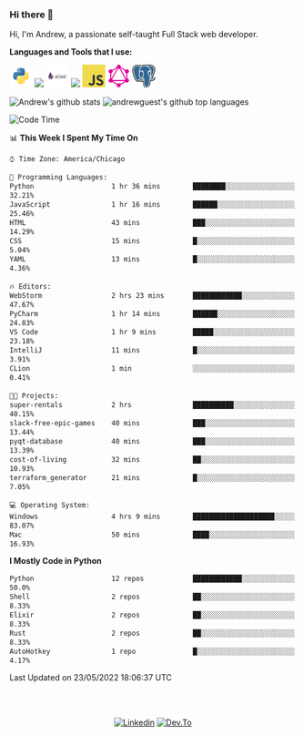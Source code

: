 ### Hi there 👋

Hi, I'm Andrew, a passionate self-taught Full Stack web developer.

**Languages and Tools that I use:**  

<code><img height="40" src="https://raw.githubusercontent.com/github/explore/80688e429a7d4ef2fca1e82350fe8e3517d3494d/topics/python/python.png"></code>
<code><img height="40" src="https://fastapi.tiangolo.com/img/logo-margin/logo-teal.png"></code>
<code><img height="40" src="https://raw.githubusercontent.com/github/explore/d106aa3f6fa091ab80ab5c8cf0d931baff3caaea/topics/elixir/elixir.png"></code>
<code><img height="40" src="https://img.stackshare.io/service/3262/-s9uoLIN.png"></code>
<code><img height="40" src="https://raw.githubusercontent.com/github/explore/80688e429a7d4ef2fca1e82350fe8e3517d3494d/topics/javascript/javascript.png"></code>
<code><img height="40" src="https://raw.githubusercontent.com/github/explore/5c058a388828bb5fde0bcafd4bc867b5bb3f26f3/topics/graphql/graphql.png"></code>
<code><img height="40" src="https://raw.githubusercontent.com/github/explore/80688e429a7d4ef2fca1e82350fe8e3517d3494d/topics/postgresql/postgresql.png"></code>

![Andrew's github stats](https://github-readme-stats.vercel.app/api?username=andrewguest&show_icons=true&theme=vue-dark&count_private=true)
<img height="180em" src="https://github-readme-stats.vercel.app/api/top-langs/?username=andrewguest&theme=vue-dark&layout=compact" alt="andrewguest's github top languages" />

<!--START_SECTION:waka-->
![Code Time](http://img.shields.io/badge/Code%20Time-1%2C100%20hrs%2032%20mins-blue)

📊 **This Week I Spent My Time On** 

```text
⌚︎ Time Zone: America/Chicago

💬 Programming Languages: 
Python                   1 hr 36 mins        ████████░░░░░░░░░░░░░░░░░   32.21% 
JavaScript               1 hr 16 mins        ██████░░░░░░░░░░░░░░░░░░░   25.46% 
HTML                     43 mins             ███░░░░░░░░░░░░░░░░░░░░░░   14.29% 
CSS                      15 mins             █░░░░░░░░░░░░░░░░░░░░░░░░   5.04% 
YAML                     13 mins             █░░░░░░░░░░░░░░░░░░░░░░░░   4.36%

🔥 Editors: 
WebStorm                 2 hrs 23 mins       ████████████░░░░░░░░░░░░░   47.67% 
PyCharm                  1 hr 14 mins        ██████░░░░░░░░░░░░░░░░░░░   24.83% 
VS Code                  1 hr 9 mins         █████░░░░░░░░░░░░░░░░░░░░   23.18% 
IntelliJ                 11 mins             █░░░░░░░░░░░░░░░░░░░░░░░░   3.91% 
CLion                    1 min               ░░░░░░░░░░░░░░░░░░░░░░░░░   0.41%

🐱‍💻 Projects: 
super-rentals            2 hrs               ██████████░░░░░░░░░░░░░░░   40.15% 
slack-free-epic-games    40 mins             ███░░░░░░░░░░░░░░░░░░░░░░   13.44% 
pyqt-database            40 mins             ███░░░░░░░░░░░░░░░░░░░░░░   13.39% 
cost-of-living           32 mins             ██░░░░░░░░░░░░░░░░░░░░░░░   10.93% 
terraform_generator      21 mins             █░░░░░░░░░░░░░░░░░░░░░░░░   7.05%

💻 Operating System: 
Windows                  4 hrs 9 mins        ████████████████████░░░░░   83.07% 
Mac                      50 mins             ████░░░░░░░░░░░░░░░░░░░░░   16.93%

```

**I Mostly Code in Python** 

```text
Python                   12 repos            ████████████░░░░░░░░░░░░░   50.0% 
Shell                    2 repos             ██░░░░░░░░░░░░░░░░░░░░░░░   8.33% 
Elixir                   2 repos             ██░░░░░░░░░░░░░░░░░░░░░░░   8.33% 
Rust                     2 repos             ██░░░░░░░░░░░░░░░░░░░░░░░   8.33% 
AutoHotkey               1 repo              █░░░░░░░░░░░░░░░░░░░░░░░░   4.17%

```



 Last Updated on 23/05/2022 18:06:37 UTC
<!--END_SECTION:waka-->

<br><br>
<p align="center">
   <a href="https://www.linkedin.com/in/andrew-guest-a891759a" target="_blank"><img src="https://img.shields.io/badge/LinkedIn-0077B5?style=for-the-badge&logo=linkedin&logoColor=white" alt="Linkedin"></a>
  <a href="https://dev.to/aguest" target="_blank"><img src="https://img.shields.io/badge/Dev.to-0A0A0A?style=for-the-badge&logo=dev%2Eto&logoColor=white" alt="Dev.To"></a>
</p>
